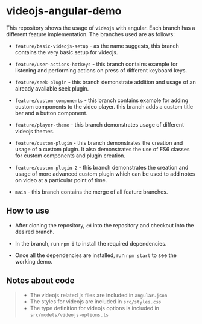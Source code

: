 # videojs-angular-demo

This repository shows the usage of `videojs` with angular.
Each branch has a different feature implementation.
The branches used are as follows:

- `feature/basic-videojs-setup` - as the name suggests, this branch contains the very basic setup for videojs.
  
- `feature/user-actions-hotkeys` - this branch contains example for listening and performing actions on press of different keyboard keys.

- `feature/seek-plugin` - this branch demonstrate addition and usage of an already available seek plugin.
  
- `feature/custom-components` - this branch contains example for adding custom components to the video player. this branch adds a custom title bar and a button component.

- `feature/player-theme` - this branch demonstrates usage of different videojs themes.
  
- `feature/custom-plugin` - this branch demonstrates the creation and usage of a custom plugin. It also demonstrates the use of ES6 classes for custom components and plugin creation.
  
- `feature/custom-plugin-2` - this branch demonstrates the creation and usage of more advanced custom plugin which can be used to add notes on video at a particular point of time.
  
- `main` - this branch contains the merge of all feature branches.

## How to use

- After cloning the repository, `cd` into the repository and checkout into the desired branch.

- In the branch, run `npm i` to install the required dependencies.

- Once all the dependencies are installed, run `npm start` to see the working demo.

## Notes about code

> - The videojs related js files are included in `angular.json`
> - The styles for videojs are included in `src/styles.css`
> - The type definition for videojs options is included in `src/models/videojs-options.ts`
